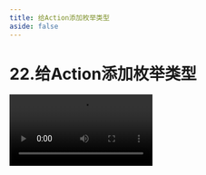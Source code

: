 ```yaml
---
title: 给Action添加枚举类型
aside: false
---
```


# 22.给Action添加枚举类型

<video autoplay src="http://qn.chinavanes.com/interview/react-interview/22.给Action添加枚举类型.mp4" controls controlsList="nodownload" width="50%"/>

